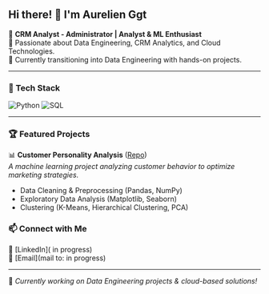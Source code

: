 ## Hi there! 👋 I'm Aurelien Ggt

🚀 **CRM Analyst - Administrator |  Analyst & ML Enthusiast**  
📍 Passionate about Data Engineering, CRM Analytics, and Cloud Technologies.  
🎯 Currently transitioning into Data Engineering with hands-on projects.

---

### 🔧 Tech Stack

![Python](https://img.shields.io/badge/Python-3776AB?style=for-the-badge&logo=python&logoColor=white)
![SQL](https://img.shields.io/badge/SQL-4479A1?style=for-the-badge&logo=postgresql&logoColor=white)


---

### 🏆 Featured Projects

📊 **Customer Personality Analysis** ([Repo](https://github.com/AurelienGgt/Customer-Personality-Analysis))  
   *A machine learning project analyzing customer behavior to optimize marketing strategies.*
   - Data Cleaning & Preprocessing (Pandas, NumPy)
   - Exploratory Data Analysis (Matplotlib, Seaborn)
   - Clustering (K-Means, Hierarchical Clustering, PCA)



### 📫 Connect with Me

💼 [LinkedIn]( in progress)  
📧 [Email](mail to: in progress)

---

🚀 *Currently working on Data Engineering projects & cloud-based solutions!*
